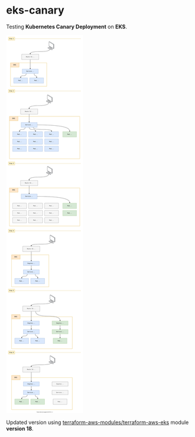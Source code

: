 # eks-canary

Testing **Kubernetes Canary Deployment** on **EKS**.

![architecture.svg](architecture.svg)

Updated version using [terraform-aws-modules/terraform-aws-eks](https://github.com/terraform-aws-modules/terraform-aws-eks) module **version 18**.